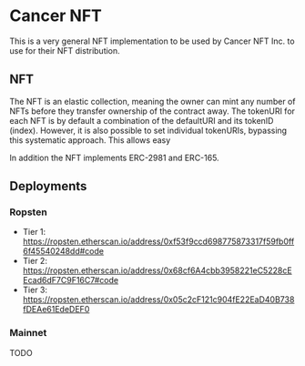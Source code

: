 # Cancer NFT

This is a very general NFT implementation to be used by Cancer NFT Inc. to use for their NFT distribution.

## NFT

The NFT is an elastic collection, meaning the owner can mint any number of NFTs before they transfer ownership of the contract away. The tokenURI for each NFT is by default a combination of the defaultURI and its tokenID (index). However, it is also possible to set individual tokenURIs, bypassing this systematic approach. This allows easy 

In addition the NFT implements ERC-2981 and ERC-165.

## Deployments

### Ropsten

- Tier 1: https://ropsten.etherscan.io/address/0xf53f9ccd698775873317f59fb0ff6f45540248dd#code
- Tier 2: https://ropsten.etherscan.io/address/0x68cf6A4cbb3958221eC5228cEEcad6dF7C9F16C7#code
- Tier 3: https://ropsten.etherscan.io/address/0x05c2cF121c904fE22EaD40B738fDEAe61EdeDEF0

### Mainnet
TODO
